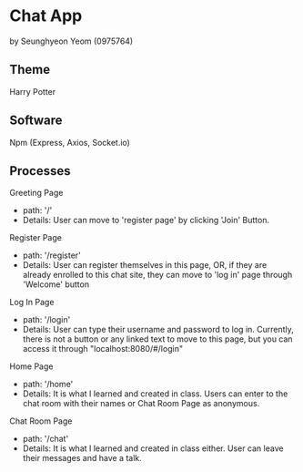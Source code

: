 # Chat App
by Seunghyeon Yeom (0975764)

## Theme
Harry Potter

## Software
Npm (Express, Axios, Socket.io)

## Processes
Greeting Page
- path: '/'
- Details: User can move to 'register page' by clicking 'Join' Button.

Register Page
- path: '/register'
- Details: User can register themselves in this page, OR, if they are already enrolled to this chat site, they can move to 'log in' page through 'Welcome' button

Log In Page
- path: '/login'
- Details: User can type their username and password to log in. Currently, there is not a button or any linked text to move to this page, but you can access it through "localhost:8080/#/login"

Home Page
- path: '/home'
- Details: It is what I learned and created in class. Users can enter to the chat room with their names or 
Chat Room Page  as anonymous.

Chat Room Page
- path: '/chat'
- Details: It is what I learned and created in class either. User can leave their messages and have a talk.